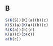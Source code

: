 ## B

```javascript
S(K(S))(K)(a)(b)(c)
K(S)(a)(K(a))(b)(c)
S(K(a))(b)(c)
K(a)(c)(b(c))
a(b(c))
```
